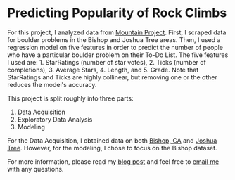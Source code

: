 # Predicting Popularity of Rock Climbs

For this project, I analyzed data from [Mountain Project](https://www.mountainproject.com). First, I scraped data for boulder problems in the Bishop and Joshua Tree areas. Then, I used a regression model on five features in order to predict the number of people who have a particular boulder problem on their To-Do List. The five features I used are: 1. StarRatings (number of star votes), 2. Ticks (number of completions), 3. Average Stars, 4. Length, and 5. Grade. Note that StarRatings and Ticks are highly collinear, but removing one or the other reduces the model's accuracy.

This project is split roughly into three parts:

1. Data Acquisition
2. Exploratory Data Analysis
3. Modeling

For the Data Acquisition, I obtained data on both [Bishop, CA](https://www.mountainproject.com/area/106064825/bishop-area) and [Joshua Tree](https://www.mountainproject.com/area/105720495/joshua-tree-national-park). However, for the modeling, I chose to focus on the Bishop dataset.

For more information, please read my [blog post](https://harrisonized.github.io/2019/05/08/mountain-project-recommender.html) and feel free to [email me](mailto:harrisonized@gmail.com) with any questions.